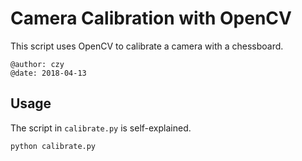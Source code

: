 # Camera Calibration with OpenCV
This script uses OpenCV to calibrate a camera with a chessboard.
```
@author: czy
@date: 2018-04-13
```

## Usage
The script in `calibrate.py` is self-explained.
```
python calibrate.py
```
